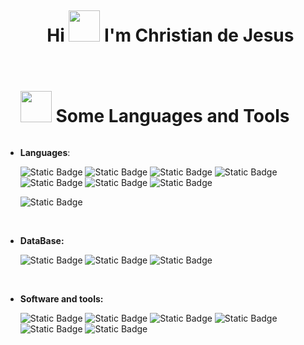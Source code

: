 <!--h1 without bottom border-->
<div id="user-content-toc">
  <ul align="center">
    <h1 style="display: inline-block">Hi <img src="https://raw.githubusercontent.com/nixin72/nixin72/master/wave.gif" width="50px" height="50px"></img> I'm Christian de Jesus</h1>
  </ul>

</div>

<div id="user-content-toc">
  <ul>
    <h1 style="display: inline-block"><img src="https://media2.giphy.com/media/QssGEmpkyEOhBCb7e1/giphy.gif?cid=ecf05e47a0n3gi1bfqntqmob8g9aid1oyj2wr3ds3mg700bl&rid=giphy.gif" width="50px" height="50px"> Some Languages and Tools</h1>
  </ul>
<p align="center">
 
  
- **Languages**:
  
    ![Static Badge](https://img.shields.io/badge/C-%23A8B9CC?style=for-the-badge&logo=C&logoColor=%23A8B9CC&logoSize=auto&labelColor=black)
    ![Static Badge](https://img.shields.io/badge/C%2B%2B-%2300599C?style=for-the-badge&logo=C%2B%2B&logoColor=%2300599C&logoSize=AUTO&labelColor=black)
    ![Static Badge](https://img.shields.io/badge/Python-%233776AB?style=for-the-badge&logo=python&logoColor=%233776AB&logoSize=auto&labelColor=black)
    ![Static Badge](https://img.shields.io/badge/Node.js-%235FA04E?style=for-the-badge&logo=Node.js&logoColor=%235FA04E&logoSize=auto&labelColor=black)
    ![Static Badge](https://img.shields.io/badge/CSS-%23663399?style=for-the-badge&logo=css&logoColor=%23663399&logoSize=auto&labelColor=black)
  ![Static Badge](https://img.shields.io/badge/HTML5-%23E34F26?style=for-the-badge&logo=HTML5&logoColor=%23E34F26&logoSize=auto&labelColor=black)
  ![Static Badge](https://img.shields.io/badge/javascript-%23F7DF1E?style=for-the-badge&logo=javaScript&logoColor=%23F7DF1E&logoSize=auto&labelColor=black)

  ![Static Badge](https://img.shields.io/badge/DART-%230175C2?style=for-the-badge&logo=DART&logoColor=%230175C2&logoSize=auto&labelColor=black)

<br>

- **DataBase:**

    ![Static Badge](https://img.shields.io/badge/MySQL-%234479A1?style=for-the-badge&logo=mysql&logoSize=auto&labelColor=black)
    ![Static Badge](https://img.shields.io/badge/MongoDB-%2347A248?style=for-the-badge&logo=MongoDB&logoColor=%2347A248&logoSize=auto&labelColor=black)
   ![Static Badge](https://img.shields.io/badge/Firebase-%23DD2C00?style=for-the-badge&logo=Firebase&logoColor=%23DD2C00&logoSize=auto&labelColor=black)

<br>

- **Software and tools:**
  
  ![Static Badge](https://img.shields.io/badge/Arduino-%2300878F?style=for-the-badge&logo=Arduino&logoColor=%2300878F&logoSize=auto&labelColor=black)
   ![Static Badge](https://img.shields.io/badge/Docker-%232496ED?style=for-the-badge&logo=Docker&logoColor=%232496ED&logoSize=auto&labelColor=black)
   ![Static Badge](https://img.shields.io/badge/Blender-%23E87D0D?style=for-the-badge&logo=Blender&logoColor=%23E87D0D&logoSize=auto&labelColor=black)
  ![Static Badge](https://img.shields.io/badge/PostMan-%23FF6C37?style=for-the-badge&logo=PostMan&logoColor=%23FF6C37&logoSize=auto&labelColor=black)
  ![Static Badge](https://img.shields.io/badge/qt%20designer-%23006600?style=for-the-badge&logo=qt&logoColor=%2341CD52&logoSize=auto&labelColor=black)
  ![Static Badge](https://img.shields.io/badge/linux-%2319C4BE?style=for-the-badge&logo=linux&logoColor=%2319C4BE&logoSize=auto&labelColor=black)

  </p>
